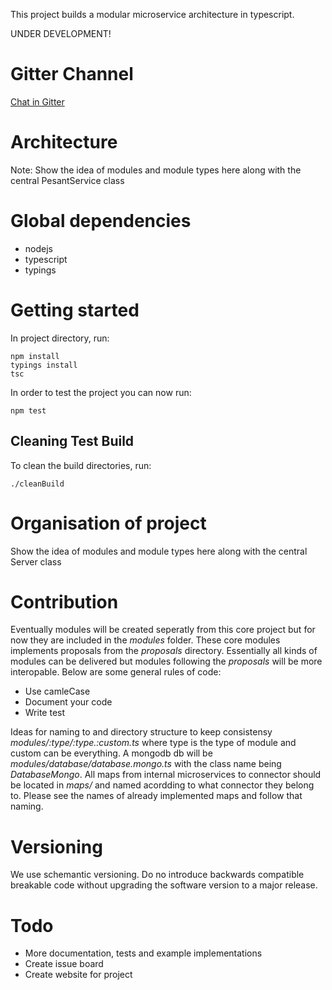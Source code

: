 This project builds a modular microservice architecture in typescript.

UNDER DEVELOPMENT!

# Gitter Channel
[Chat in Gitter](https://gitter.im/GallVp/chiroit-backend?utm_source=share-link&utm_medium=link&utm_campaign=share-link)

# Architecture
Note: Show the idea of modules and module types here along with the central PesantService class

# Global dependencies
- nodejs
- typescript
- typings

# Getting started
In project directory, run:
```
npm install
typings install
tsc
```
In order to test the project you can now run:
```
npm test
```
## Cleaning Test Build
To clean the build directories, run:
```
./cleanBuild
```
# Organisation of project
Show the idea of modules and module types here along with the central Server class

# Contribution
Eventually modules will be created seperatly from this core project but for now they are included in the *modules* folder. These core modules implements proposals from the *proposals* directory. Essentially all kinds of modules can be delivered but modules following the *proposals* will be more interopable. Below are some general rules of code:

- Use camleCase
- Document your code
- Write test

Ideas for naming to and directory structure to keep consistensy *modules/:type/:type.:custom.ts* where type is the type of module and custom can be everything. A mongodb db will be *modules/database/database.mongo.ts* with the class name being *DatabaseMongo*. All maps from internal microservices to connector should be located in *maps/* and named acordding to what connector they belong to. Please see the names of already implemented maps and follow that naming.

# Versioning
We use schemantic versioning. Do no introduce backwards compatible breakable code without upgrading the software version to a major release.

# Todo
* More documentation, tests and example implementations
* Create issue board
* Create website for project